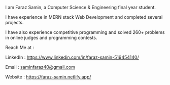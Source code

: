 I am Faraz Samin, a Computer Science & Engineering final year student.

I have experience in MERN stack Web Development and completed several projects.

I have also experience competitive programming and solved 260+ problems in online judges and programming contests.



Reach Me at : 

LinkedIn :  https://www.linkedin.com/in/faraz-samin-519454140/

Email    :  saminfaraz40@gmail.com

Website  :  https://faraz-samin.netlify.app/

